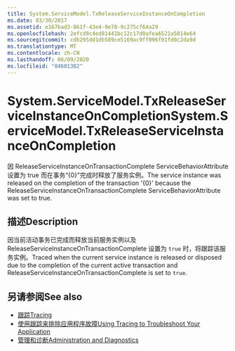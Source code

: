 ```yaml
---
title: System.ServiceModel.TxReleaseServiceInstanceOnCompletion
ms.date: 03/30/2017
ms.assetid: e167bad3-861f-43e4-9e78-9c275cf64a29
ms.openlocfilehash: 2efcd9c4ed81441bc12c17d0afea6521a5014e64
ms.sourcegitcommit: cdb295dd1db589ce5169ac9ff096f01fd0c2da9d
ms.translationtype: MT
ms.contentlocale: zh-CN
ms.lasthandoff: 06/09/2020
ms.locfileid: "84601382"
---
```

# <a name="systemservicemodeltxreleaseserviceinstanceoncompletion"></a><span data-ttu-id="4f18a-102">System.ServiceModel.TxReleaseServiceInstanceOnCompletion</span><span class="sxs-lookup"><span data-stu-id="4f18a-102">System.ServiceModel.TxReleaseServiceInstanceOnCompletion</span></span>
<span data-ttu-id="4f18a-103">因 ReleaseServiceInstanceOnTransactionComplete ServiceBehaviorAttribute 设置为 true 而在事务“{0}”完成时释放了服务实例。</span><span class="sxs-lookup"><span data-stu-id="4f18a-103">The service instance was released on the completion of the transaction '{0}' because the ReleaseServiceInstanceOnTransactionComplete ServiceBehaviorAttribute was set to true.</span></span>  
  
## <a name="description"></a><span data-ttu-id="4f18a-104">描述</span><span class="sxs-lookup"><span data-stu-id="4f18a-104">Description</span></span>  
 <span data-ttu-id="4f18a-105">因当前活动事务已完成而释放当前服务实例以及 ReleaseServiceInstanceOnTransactionComplete 设置为 `true` 时，将跟踪该服务实例。</span><span class="sxs-lookup"><span data-stu-id="4f18a-105">Traced when the current service instance is released or disposed due to the completion of the current active transaction and ReleaseServiceInstanceOnTransactionComplete is set to `true`.</span></span>  
  
## <a name="see-also"></a><span data-ttu-id="4f18a-106">另请参阅</span><span class="sxs-lookup"><span data-stu-id="4f18a-106">See also</span></span>

- [<span data-ttu-id="4f18a-107">跟踪</span><span class="sxs-lookup"><span data-stu-id="4f18a-107">Tracing</span></span>](index.md)
- [<span data-ttu-id="4f18a-108">使用跟踪来排除应用程序故障</span><span class="sxs-lookup"><span data-stu-id="4f18a-108">Using Tracing to Troubleshoot Your Application</span></span>](using-tracing-to-troubleshoot-your-application.md)
- [<span data-ttu-id="4f18a-109">管理和诊断</span><span class="sxs-lookup"><span data-stu-id="4f18a-109">Administration and Diagnostics</span></span>](../index.md)
